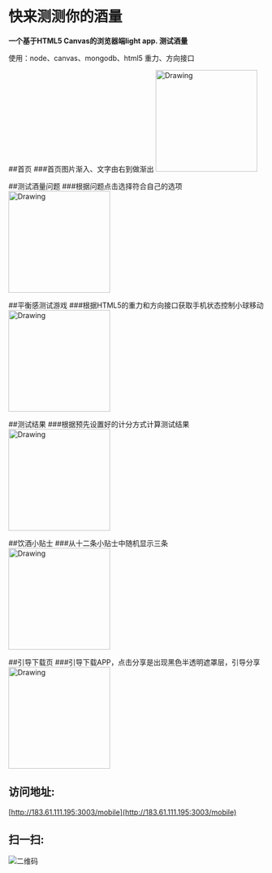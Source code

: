 快来测测你的酒量
=============

**一个基于HTML5 Canvas的浏览器端light app. 测试酒量**

使用：node、canvas、mongodb、html5 重力、方向接口

##首页
###首页图片渐入、文字由右到做渐出
<img src="http://183.61.111.195:3003/static/markdown/%E9%A6%96%E9%A1%B51.jpg" alt="Drawing" width="200px"/>

##测试酒量问题
###根据问题点击选择符合自己的选项
<img src="http://183.61.111.195:3003/static/markdown/%E9%97%AE%E9%A2%981.jpg" alt="Drawing" width="200px"/>

##平衡感测试游戏
###根据HTML5的重力和方向接口获取手机状态控制小球移动
<img src="http://183.61.111.195:3003/static/markdown/%E5%B9%B3%E8%A1%A1%E6%B5%8B%E8%AF%95.jpg" alt="Drawing" width="200px"/>

##测试结果
###根据预先设置好的计分方式计算测试结果
<img src="http://183.61.111.195:3003/static/markdown/%E6%B5%8B%E8%AF%95%E7%BB%93%E6%9E%9C.jpg" alt="Drawing" width="200px"/>

##饮酒小贴士
###从十二条小贴士中随机显示三条
<img src="http://183.61.111.195:3003/static/markdown/%E5%B0%8F%E8%B4%B4%E5%A3%AB.jpg" alt="Drawing" width="200px"/>

##引导下载页
###引导下载APP，点击分享是出现黑色半透明遮罩层，引导分享
<img src="http://183.61.111.195:3003/static/markdown/%E5%BC%95%E5%AF%BC%E4%B8%8B%E8%BD%BD.jpg" alt="Drawing" width="200px"/>

访问地址: 
--------

[http://183.61.111.195:3003/mobile](http://183.61.111.195:3003/mobile)


扫一扫:   
------
	
![二维码](http://183.61.111.195:3003/static/img/barcode.png)

